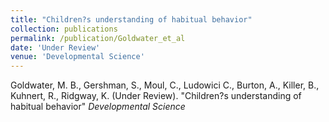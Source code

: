 ```yaml
---
title: "Children?s understanding of habitual behavior"
collection: publications
permalink: /publication/Goldwater_et_al
date: 'Under Review'
venue: 'Developmental Science'
---
```

Goldwater, M. B., Gershman, S., Moul, C., Ludowici C., Burton, A., Killer, B., Kuhnert, R., Ridgway, K.  (Under Review). "Children?s understanding of habitual behavior" <i>Developmental Science</i>